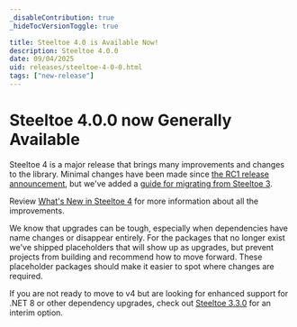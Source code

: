 ```yaml
---
_disableContribution: true
_hideTocVersionToggle: true

title: Steeltoe 4.0 is Available Now!
description: Steeltoe 4.0.0
date: 09/04/2025
uid: releases/steeltoe-4-0-0.html
tags: ["new-release"]
---
```


# Steeltoe 4.0.0 now Generally Available

Steeltoe 4 is a major release that brings many improvements and changes to the library. Minimal changes have been made since [the RC1 release announcement](./steeltoe-4-0-0-rc1.md), but we've added a [guide for migrating from Steeltoe 3](../../docs/v4/welcome/migrate-quick-steps.md).

Review [What's New in Steeltoe 4](../../docs/v4/welcome/whats-new.md) for more information about all the improvements.

We know that upgrades can be tough, especially when dependencies have name changes or disappear entirely. For the packages that no longer exist we've shipped placeholders that will show up as upgrades, but prevent projects from building and recommend how to move forward. These placeholder packages should make it easier to spot where changes are required.

If you are not ready to move to v4 but are looking for enhanced support for .NET 8 or other dependency upgrades, check out [Steeltoe 3.3.0](steeltoe-3-3-0.md) for an interim option.
